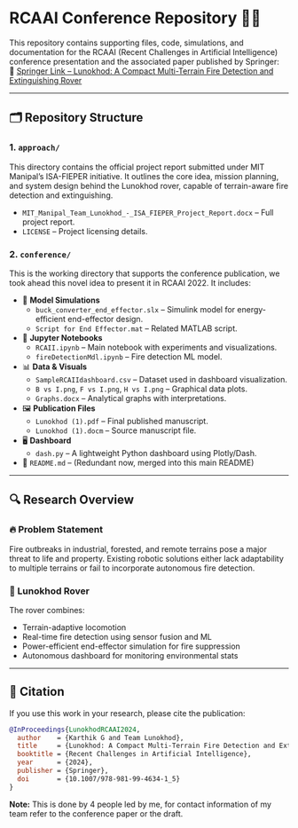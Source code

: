 # RCAAI Conference Repository 📡🤖

This repository contains supporting files, code, simulations, and documentation for the RCAAI (Recent Challenges in Artificial Intelligence) conference presentation and the associated paper published by Springer:  
📖 [Springer Link – Lunokhod: A Compact Multi-Terrain Fire Detection and Extinguishing Rover](https://link.springer.com/chapter/10.1007/978-981-99-4634-1_5)

---

## 🗂️ Repository Structure

### 1. `approach/`
This directory contains the official project report submitted under MIT Manipal’s ISA-FIEPER initiative. It outlines the core idea, mission planning, and system design behind the Lunokhod rover, capable of terrain-aware fire detection and extinguishing.

- `MIT_Manipal_Team_Lunokhod_-_ISA_FIEPER_Project_Report.docx` – Full project report.
- `LICENSE` – Project licensing details.

### 2. `conference/`
This is the working directory that supports the conference publication, we took ahead this novel idea to present it in RCAAI 2022. It includes:
- 🔬 **Model Simulations**
  - `buck_converter_end_effector.slx` – Simulink model for energy-efficient end-effector design.
  - `Script for End Effector.mat` – Related MATLAB script.
- 📓 **Jupyter Notebooks**
  - `RCAII.ipynb` – Main notebook with experiments and visualizations.
  - `fireDetectionMdl.ipynb` – Fire detection ML model.
- 📊 **Data & Visuals**
  - `SampleRCAIIdashboard.csv` – Dataset used in dashboard visualization.
  - `B vs I.png`, `F vs I.png`, `H vs I.png` – Graphical data plots.
  - `Graphs.docx` – Analytical graphs with interpretations.
- 🖼️ **Publication Files**
  - `Lunokhod (1).pdf` – Final published manuscript.
  - `Lunokhod (1).docm` – Source manuscript file.
- 🖥️ **Dashboard**
  - `dash.py` – A lightweight Python dashboard using Plotly/Dash.
- 📝 `README.md` – (Redundant now, merged into this main README)

---

## 🔍 Research Overview

### 🔥 Problem Statement
Fire outbreaks in industrial, forested, and remote terrains pose a major threat to life and property. Existing robotic solutions either lack adaptability to multiple terrains or fail to incorporate autonomous fire detection.

### 🤖 Lunokhod Rover
The rover combines:
- Terrain-adaptive locomotion
- Real-time fire detection using sensor fusion and ML
- Power-efficient end-effector simulation for fire suppression
- Autonomous dashboard for monitoring environmental stats

---

## 📌 Citation

If you use this work in your research, please cite the publication:

```bibtex
@InProceedings{LunokhodRCAAI2024,
  author    = {Karthik G and Team Lunokhod},
  title     = {Lunokhod: A Compact Multi-Terrain Fire Detection and Extinguishing Rover},
  booktitle = {Recent Challenges in Artificial Intelligence},
  year      = {2024},
  publisher = {Springer},
  doi       = {10.1007/978-981-99-4634-1_5}
}
```

**Note:** This is done by 4 people led by me, for contact information of my team refer to the conference paper or the draft.
